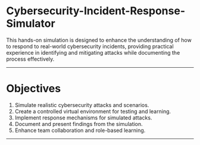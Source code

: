 # Cybersecurity-Incident-Response-Simulator
This hands-on simulation is designed to enhance the understanding of how to respond to real-world cybersecurity incidents, providing practical experience in identifying and mitigating attacks while documenting the process effectively.

____

# Objectives
1. Simulate realistic cybersecurity attacks and scenarios.
2. Create a controlled virtual environment for testing and learning.
3. Implement response mechanisms for simulated attacks.
4. Document and present findings from the simulation.
5. Enhance team collaboration and role-based learning.
____

